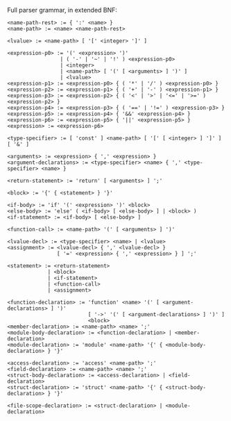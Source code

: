 
Full parser grammar, in extended BNF:

    <name-path-rest> := { ':' <name> }
    <name-path> := <name> <name-path-rest>

    <lvalue> := <name-path> [ '[' <integer> ']' ]

    <expression-p0> := '(' <expression> ')'
                     | ( '-' | '~' | '!' ) <expression-p0>
                     | <integer>
                     | <name-path> [ '(' [ <arguments> ] ')' ]
                     | <lvalue>
    <expression-p1> := <expression-p0> { ( '*' | '/' ) <expression-p0> }
    <expression-p2> := <expression-p1> { ( '+' | '-' ) <expression-p1> }
    <expression-p3> := <expression-p2> { ( '<' | '>' | '<=' | '>=' ) <expression-p2> }
    <expression-p4> := <expression-p3> { ( '==' | '!=' ) <expression-p3> }
    <expression-p5> := <expression-p4> { '&&' <expression-p4> }
    <expression-p6> := <expression-p5> { '||' <expression-p5> }
    <expression> := <expression-p6>

    <type-specifier> := [ 'const' ] <name-path> [ '[' [ <integer> ] ']' ] [ '&' ]

    <arguments> := <expression> { ',' <expression> }
    <argument-declarations> := <type-specifier> <name> { ',' <type-specifier> <name> }

    <return-statement> := 'return' [ <arguments> ] ';'

    <block> := '{' { <statement> } '}'

    <if-body> := 'if' '(' <expression> ')' <block>
    <else-body> := 'else' ( <if-body> [ <else-body> ] | <block> )
    <if-statement> := <if-body> [ <else-body> ]

    <function-call> := <name-path> '(' [ <arguments> ] ')'

    <lvalue-decl> := <type-specifier> <name> | <lvalue>
    <assignment> := <lvalue-decl> { ',' <lvalue-decl> }
                    [ '=' <expression> { ',' <expression> } ] ';'

    <statement> := <return-statement>
                 | <block>
                 | <if-statement>
                 | <function-call>
                 | <assignment>

    <function-declaration> := 'function' <name> '(' [ <argument-declarations> ] ')'
                              [ '->' '(' [ <argument-declarations> ] ')' ]
                              <block>
    <member-declaration> := <name-path> <name> ';'
    <module-body-declaration> := <function-declaration> | <member-declaration>
    <module-declaration> := 'module' <name-path> '{' { <module-body-declaration> } '}'

    <access-declaration> := 'access' <name-path> ';'
    <field-declaration> := <name-path> <name> ';'
    <struct-body-declaration> := <access-declaration> | <field-declaration>
    <struct-declaration> := 'struct' <name-path> '{' { <struct-body-declaration> } '}'

    <file-scope-declaration> := <struct-declaration> | <module-declaration>

